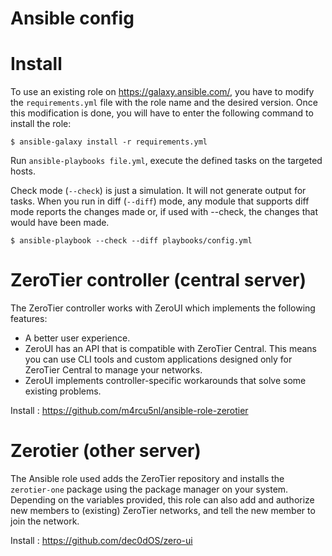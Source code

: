 # Ansible config

# Install

To use an existing role on https://galaxy.ansible.com/, you have to modify the `requirements.yml` file with the role name and the desired version. Once this modification is done, you will have to enter the following command to install the role:
```
$ ansible-galaxy install -r requirements.yml
```

Run `ansible-playbooks file.yml`, execute the defined tasks on the targeted hosts.

Check mode (`--check`) is just a simulation. It will not generate output for tasks. When you run in diff (`--diff`) mode, any module that supports diff mode reports the changes made or, if used with --check, the changes that would have been made.

```
$ ansible-playbook --check --diff playbooks/config.yml

```
# ZeroTier controller (central server)

The ZeroTier controller works with ZeroUI which implements the following features:
- A better user experience.
- ZeroUI has an API that is compatible with ZeroTier Central. This means you can use CLI tools and custom applications designed only for ZeroTier Central to manage your networks.
- ZeroUI implements controller-specific workarounds that solve some existing problems.

Install : https://github.com/m4rcu5nl/ansible-role-zerotier

# Zerotier (other server)

The Ansible role used adds the ZeroTier repository and installs the `zerotier-one` package using the package manager on your system. Depending on the variables provided, this role can also add and authorize new members to (existing) ZeroTier networks, and tell the new member to join the network.

Install : https://github.com/dec0dOS/zero-ui

